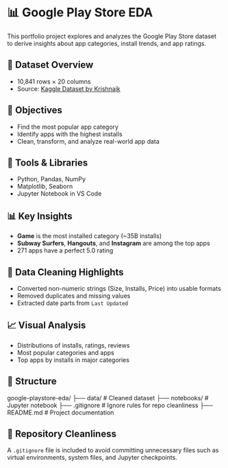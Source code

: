 # 📊 Google Play Store EDA

This portfolio project explores and analyzes the Google Play Store dataset to derive insights about app categories, install trends, and app ratings.

## 📁 Dataset Overview

- 10,841 rows × 20 columns
- Source: [Kaggle Dataset by Krishnaik](https://github.com/krishnaik06/playstore-Dataset)

## 📌 Objectives

- Find the most popular app category
- Identify apps with the highest installs
- Clean, transform, and analyze real-world app data

## 🧰 Tools & Libraries

- Python, Pandas, NumPy
- Matplotlib, Seaborn
- Jupyter Notebook in VS Code

## 📊 Key Insights

- **Game** is the most installed category (~35B installs)
- **Subway Surfers**, **Hangouts**, and **Instagram** are among the top apps
- 271 apps have a perfect 5.0 rating

## 🧼 Data Cleaning Highlights

- Converted non-numeric strings (Size, Installs, Price) into usable formats
- Removed duplicates and missing values
- Extracted date parts from `Last Updated`

## 📈 Visual Analysis

- Distributions of installs, ratings, reviews
- Most popular categories and apps
- Top apps by installs in major categories

## 📂 Structure

google-playstore-eda/
├── data/ # Cleaned dataset
├── notebooks/ # Jupyter notebook
├── .gitignore # Ignore rules for repo cleanliness
├── README.md # Project documentation

## 🧹 Repository Cleanliness

A `.gitignore` file is included to avoid committing unnecessary files such as virtual environments, system files, and Jupyter checkpoints.


